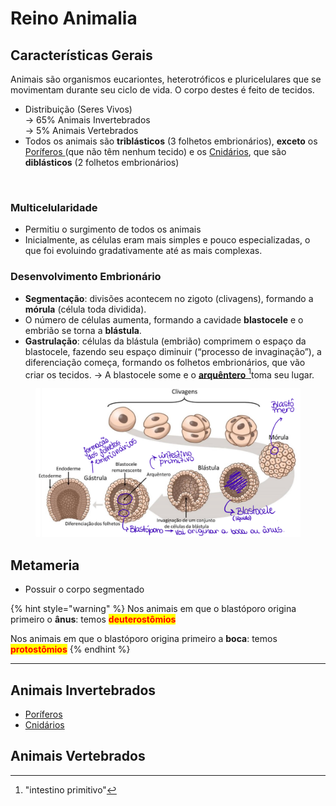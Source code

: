 # Reino Animalia

## Características Gerais

Animais são organismos eucariontes, heterotróficos e pluricelulares que se movimentam durante seu ciclo de vida. O corpo destes é feito de tecidos.

* Distribuição (Seres Vivos)\
  → 65% Animais Invertebrados\
  → 5% Animais Vertebrados
* Todos os animais são **triblásticos** (3 folhetos embrionários), **exceto** os [Poríferos ](poriferos.md)(que não têm nenhum tecido) e os [Cnidários](cnidarios.md), que são **diblásticos** (2 folhetos embrionários)

<figure><img src="https://i.imgur.com/pSGKvnw.png" alt=""><figcaption></figcaption></figure>

### Multicelularidade

* Permitiu o surgimento de todos os animais
* Inicialmente, as células eram mais simples e pouco especializadas, o que foi evoluindo gradativamente até as mais complexas.

### Desenvolvimento Embrionário

* **Segmentação**: divisões acontecem no zigoto (clivagens), formando a **mórula** (célula toda dividida).
* O número de células aumenta, formando a cavidade **blastocele** e o embrião se torna a **blástula**.
* **Gastrulação**: células da blástula (embrião) comprimem o espaço da blastocele, fazendo seu espaço diminuir (“processo de invaginação”), a diferenciação começa, formando os folhetos embrionários, que vão criar os tecidos. → A blastocele some e o [**arquêntero** ](#user-content-fn-1)[^1]toma seu lugar.

<figure><img src="../../.gitbook/assets/imagem_2023-08-03_172038520.png" alt=""><figcaption></figcaption></figure>

## Metameria

* Possuir o corpo segmentado

{% hint style="warning" %}
Nos animais em que o blastóporo origina primeiro o **ânus**: temos <mark style="color:red;">**deuterostômios**</mark>

Nos animais em que o blastóporo origina primeiro a **boca**: temos <mark style="color:red;">**protostômios**</mark>
{% endhint %}

***

## Animais Invertebrados

* [Poríferos](poriferos.md)
* [Cnidários](cnidarios.md)

## Animais Vertebrados

[^1]: "intestino primitivo"
